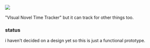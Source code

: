![](https://i.imgur.com/shBSmy5.png)
<br>
<br>
"VIsual Novel Time Tracker" but it can track for other things too.

### status
i haven't decided on a design yet so this is just a functional prototype.